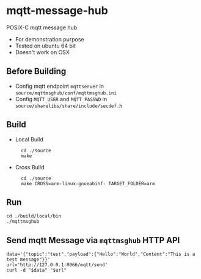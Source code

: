 # mqtt-message-hub

POSIX-C mqtt message hub 

* For demonstration purpose
* Tested on ubuntu 64 bit
* Doesn't work on OSX

## Before Building

* Config mqtt endpoint ```mqttserver``` in ```source/mqttmsghub/conf/mqttmsghub.ini```
* Config ```MQTT_USER``` and ```MQTT_PASSWD``` in ```source/sharelibs/share/include/secdef.h```

## Build 

- Local Build

        cd ./source
        make

- Cross Build

        cd ./source
        make CROSS=arm-linux-gnueabihf- TARGET_FOLDER=arm

## Run
    
    cd ./build/local/bin
    ./mqttmsghub

## Send mqtt Message via ```mqttmsghub``` HTTP API

    data='{"topic":"test","payload":{"Hello":"World","Content":"This is a test message"}}'
    url='http://127.0.0.1:8066/mqtt/send'
    curl -d "$data" "$url"
